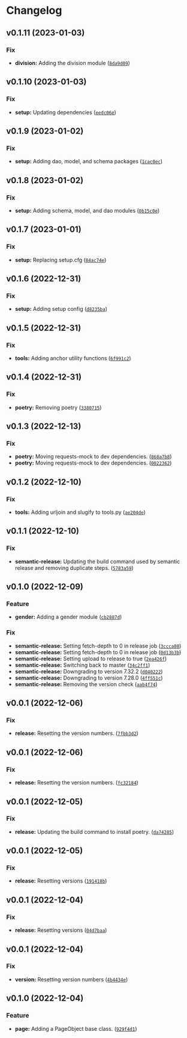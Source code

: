 # Changelog

<!--next-version-placeholder-->

## v0.1.11 (2023-01-03)
### Fix
* **division:** Adding the division module ([`8da9d09`](https://github.com/ocrosby/soccer-sdk-utils/commit/8da9d09501e1c2d39b7bb7c8edafe1fda2455f3d))

## v0.1.10 (2023-01-03)
### Fix
* **setup:** Updating dependencies ([`eedc06e`](https://github.com/ocrosby/soccer-sdk-utils/commit/eedc06e29aac765f5c6d04fb33dfdf8eb7b6097e))

## v0.1.9 (2023-01-02)
### Fix
* **setup:** Adding dao, model, and schema packages ([`1cac0ec`](https://github.com/ocrosby/soccer-sdk-utils/commit/1cac0ec7434bcc44caee7d4cb9217cdfc3d80000))

## v0.1.8 (2023-01-02)
### Fix
* **setup:** Adding schema, model, and dao modules ([`0b15c0e`](https://github.com/ocrosby/soccer-sdk-utils/commit/0b15c0ef698bc78ed4a9a1af0d5d34dbc13e85ab))

## v0.1.7 (2023-01-01)
### Fix
* **setup:** Replacing setup.cfg ([`84ac74e`](https://github.com/ocrosby/soccer-sdk-utils/commit/84ac74ecc236ee6f0d3efdb1f72becbd6da575c7))

## v0.1.6 (2022-12-31)
### Fix
* **setup:** Adding setup config ([`d8235ba`](https://github.com/ocrosby/soccer-sdk-utils/commit/d8235bacb21178486b76d095194bb1e46b206d2b))

## v0.1.5 (2022-12-31)
### Fix
* **tools:** Adding anchor utility functions ([`6f991c2`](https://github.com/ocrosby/soccer-sdk-utils/commit/6f991c2e9b09b60ee632c1708b65bb5c9381870e))

## v0.1.4 (2022-12-31)
### Fix
* **poetry:** Removing poetry ([`3380715`](https://github.com/ocrosby/soccer-sdk-utils/commit/33807159fe54073316d8671f57852cef13287bfc))

## v0.1.3 (2022-12-13)
### Fix
* **poetry:** Moving requests-mock to dev dependencies. ([`868a7b8`](https://github.com/ocrosby/soccer-sdk-utils/commit/868a7b8b68ea9f84816b8c018f9c97ea43bf364d))
* **poetry:** Moving requests-mock to dev dependencies. ([`0022362`](https://github.com/ocrosby/soccer-sdk-utils/commit/0022362f99b4d17f989e34f8a3cda93e896120d1))

## v0.1.2 (2022-12-10)
### Fix
* **tools:** Adding urljoin and slugify to tools.py ([`ae204de`](https://github.com/ocrosby/soccer-sdk-utils/commit/ae204de89338e52e8f09d06e227246b561bd0524))

## v0.1.1 (2022-12-10)
### Fix
* **semantic-release:** Updating the build command used by semantic release and removing duplicate steps. ([`5783a59`](https://github.com/ocrosby/soccer-sdk-utils/commit/5783a597073157078050c000d3bf203337aa33f5))

## v0.1.0 (2022-12-09)
### Feature
* **gender:** Adding a gender module ([`cb2887d`](https://github.com/ocrosby/soccer-sdk-utils/commit/cb2887d900ade41e054ba711f5ac21e7eb3fd96b))

### Fix
* **semantic-release:** Setting fetch-depth to 0 in release job ([`3ccca08`](https://github.com/ocrosby/soccer-sdk-utils/commit/3ccca08428427bf8504a1622209906dfd4f77778))
* **semantic-release:** Setting fetch-depth to 0 in release job ([`0d13b3b`](https://github.com/ocrosby/soccer-sdk-utils/commit/0d13b3b02eabaec70c03f2fa72c3d38505ee1f06))
* **semantic-release:** Setting upload to release to true ([`2ea426f`](https://github.com/ocrosby/soccer-sdk-utils/commit/2ea426f1f1c7462fcf12c16f3bcb7daaab96aa5f))
* **semantic-release:** Switching back to master ([`34c2ff1`](https://github.com/ocrosby/soccer-sdk-utils/commit/34c2ff16abc3b17320201a93965c0c950fd9904d))
* **semantic-release:** Downgrading to version 7.32.2 ([`d040222`](https://github.com/ocrosby/soccer-sdk-utils/commit/d040222bdfc5ee06336ca33eec6226273dd6f983))
* **semantic-release:** Downgrading to version 7.28.0 ([`4ff551c`](https://github.com/ocrosby/soccer-sdk-utils/commit/4ff551cb822b5fc8aebacbfab4ae5fba9f961d21))
* **semantic-release:** Removing the version check ([`aab4f74`](https://github.com/ocrosby/soccer-sdk-utils/commit/aab4f745a9a7a49edacfa14941085840b428c39c))

## v0.0.1 (2022-12-06)
### Fix
* **release:** Resetting the version numbers. ([`7fbb3d2`](https://github.com/ocrosby/soccer-sdk-utils/commit/7fbb3d281b380937a3f1304d7fe3dfbae5f36f6a))

## v0.0.1 (2022-12-06)
### Fix
* **release:** Resetting the version numbers. ([`fc32184`](https://github.com/ocrosby/soccer-sdk-utils/commit/fc3218484933e623f2b921bfc73a9bb4f5a89bf7))

## v0.0.1 (2022-12-05)
### Fix
* **release:** Updating the build command to install poetry. ([`da74285`](https://github.com/ocrosby/soccer-sdk-utils/commit/da742855b470fb0f3397012aa94bb44123f700d6))

## v0.0.1 (2022-12-05)
### Fix
* **release:** Resetting versions ([`191418b`](https://github.com/ocrosby/soccer-sdk-utils/commit/191418b8b2fb3bcbc54dfa9d84fae6f82ecef456))

## v0.0.1 (2022-12-04)
### Fix
* **release:** Resetting versions ([`04d7baa`](https://github.com/ocrosby/soccer-sdk-utils/commit/04d7baaf3c6be92fc527a5fdc5dd714f6f5f7fa9))

## v0.0.1 (2022-12-04)
### Fix
* **version:** Resetting version numbers ([`4b4434e`](https://github.com/ocrosby/soccer-sdk-utils/commit/4b4434e316e5a31c39c6ceeeaeafce5ee1ca8854))

## v0.1.0 (2022-12-04)
### Feature
* **page:** Adding a PageObject base class. ([`929f4d1`](https://github.com/ocrosby/soccer-sdk-utils/commit/929f4d1082224924c2dec39ced4846461ad38eb5))
